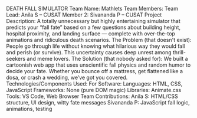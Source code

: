 DEATH FALL SIMULATOR
Team Name: Mathlets
 Team Members:
 Team Lead: Anila S – CUSAT
 Member 2: Sivananda P – CUSAT
 Project Description: A totally unnecessary but highly entertaining simulator that predicts your “fall
 fate” based on a few questions about building height, hospital proximity, and landing surface —
 complete with over-the-top animations and ridiculous death scenarios.
 The Problem (that doesn't exist): People go through life without knowing what hilarious way they
 would fall and perish (or survive). This uncertainty causes deep unrest among thrill-seekers and
 meme lovers.
 The Solution (that nobody asked for): We built a cartoonish web app that uses unscientific fall
 physics and random humor to decide your fate. Whether you bounce off a mattress, get flattened
 like a dosa, or crash a wedding, we’ve got you covered.
 Technologies/Components Used:
 For Software:
 Languages: HTML, CSS, JavaScript
 Frameworks: None (pure DOM magic)
 Libraries: Animate.css
 Tools: VS Code, Web Browser
 Team Contributions:
 Anila S: HTML/CSS structure, UI design, witty fate messages
 Sivananda P: JavaScript fall logic, animations, testing
